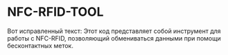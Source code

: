 # NFC-RFID-TOOL
Вот исправленный текст:  Этот код представляет собой инструмент для работы с NFC-RFID, позволяющий обмениваться данными при помощи бесконтактных меток.
